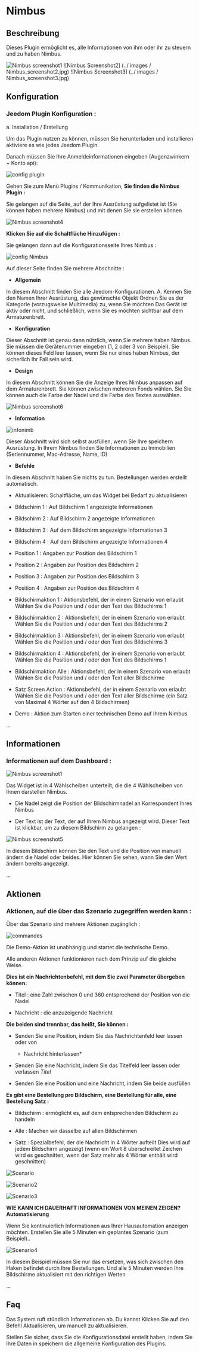 Nimbus 
======

Beschreibung 
-----------

Dieses Plugin ermöglicht es, alle Informationen von ihm oder ihr zu steuern und zu haben
Nimbus.

![Nimbus screenshot1](./images/Nimbus_screenshot1.jpg) ![Nimbus
Screenshot2] (../ images / Nimbus_screenshot2.jpg) ![Nimbus
Screenshot3] (../ images / Nimbus_screenshot3.jpg)

Konfiguration 
-------------

### Jeedom Plugin Konfiguration : 

a. Installation / Erstellung


Um das Plugin nutzen zu können, müssen Sie herunterladen und installieren
aktiviere es wie jedes Jeedom Plugin.

Danach müssen Sie Ihre Anmeldeinformationen eingeben (Augenzwinkern + Konto
api):


![config plugin](./images/config_plugin.jpg)



Gehen Sie zum Menü Plugins / Kommunikation, **Sie finden die
Nimbus Plugin :**

Sie gelangen auf die Seite, auf der Ihre Ausrüstung aufgelistet ist (Sie können
haben mehrere Nimbus) und mit denen Sie sie erstellen können


![Nimbus screenshot4](./images/Nimbus_screenshot4.jpg)


**Klicken Sie auf die Schaltfläche Hinzufügen :**

Sie gelangen dann auf die Konfigurationsseite Ihres Nimbus :

![config Nimbus](./images/config_Nimbus.jpg)

Auf dieser Seite finden Sie mehrere Abschnitte :


-   **Allgemein**


In diesem Abschnitt finden Sie alle Jeedom-Konfigurationen. A.
Kennen Sie den Namen Ihrer Ausrüstung, das gewünschte Objekt
Ordnen Sie es der Kategorie (vorzugsweise Multimedia) zu, wenn Sie möchten
Das Gerät ist aktiv oder nicht, und schließlich, wenn Sie es möchten
sichtbar auf dem Armaturenbrett.

-   **Konfiguration**

Dieser Abschnitt ist genau dann nützlich, wenn Sie mehrere haben
Nimbus. Sie müssen die Gerätenummer eingeben (1, 2 oder 3 von
Beispiel). Sie können dieses Feld leer lassen, wenn Sie nur eines haben
Nimbus, der sicherlich Ihr Fall sein wird.


-   **Design**

In diesem Abschnitt können Sie die Anzeige Ihres Nimbus anpassen
auf dem Armaturenbrett. Sie können zwischen mehreren Fonds wählen. Sie
Sie können auch die Farbe der Nadel und die Farbe des Textes auswählen.


![Nimbus screenshot6](./images/Nimbus_screenshot6.jpg)

-   **Information**

![infonimb](./images/infonimb.jpg)


Dieser Abschnitt wird sich selbst ausfüllen, wenn Sie Ihre speichern
Ausrüstung. In Ihrem Nimbus finden Sie Informationen zu Immobilien
(Seriennummer, Mac-Adresse, Name, ID)

-   **Befehle**

In diesem Abschnitt haben Sie nichts zu tun. Bestellungen werden erstellt
automatisch.

-   Aktualisieren: Schaltfläche, um das Widget bei Bedarf zu aktualisieren

-   Bildschirm 1 : Auf Bildschirm 1 angezeigte Informationen

-   Bildschirm 2 : Auf Bildschirm 2 angezeigte Informationen

-   Bildschirm 3 : Auf dem Bildschirm angezeigte Informationen 3

-   Bildschirm 4 : Auf dem Bildschirm angezeigte Informationen 4

-   Position 1 : Angaben zur Position des
    Bildschirm 1

-   Position 2 : Angaben zur Position des
    Bildschirm 2

-   Position 3 : Angaben zur Position des
    Bildschirm 3

-   Position 4 : Angaben zur Position des
    Bildschirm 4

-   Bildschirmaktion 1 : Aktionsbefehl, der in einem Szenario von erlaubt
    Wählen Sie die Position und / oder den Text des Bildschirms 1

-   Bildschirmaktion 2 : Aktionsbefehl, der in einem Szenario von erlaubt
    Wählen Sie die Position und / oder den Text des Bildschirms 2

-   Bildschirmaktion 3 : Aktionsbefehl, der in einem Szenario von erlaubt
    Wählen Sie die Position und / oder den Text des Bildschirms 3

-   Bildschirmaktion 4 : Aktionsbefehl, der in einem Szenario von erlaubt
    Wählen Sie die Position und / oder den Text des Bildschirms 1

-   Bildschirmaktion Alle : Aktionsbefehl, der in einem Szenario von erlaubt
    Wählen Sie die Position und / oder den Text aller Bildschirme

-   Satz Screen Action : Aktionsbefehl, der in einem Szenario von erlaubt
    Wählen Sie die Position und / oder den Text aller Bildschirme (ein Satz von
    Maximal 4 Wörter auf den 4 Bildschirmen)

-   Demo : Aktion zum Starten einer technischen Demo auf Ihrem
    Nimbus

…

Informationen 
----------------

### Informationen auf dem Dashboard : 

![Nimbus screenshot1](./images/Nimbus_screenshot1.jpg)

Das Widget ist in 4 Wählscheiben unterteilt, die die 4 Wählscheiben von Ihnen darstellen
Nimbus.

-   Die Nadel zeigt die Position der Bildschirmnadel an
    Korrespondent Ihres Nimbus

-   Der Text ist der Text, der auf Ihrem Nimbus angezeigt wird. Dieser Text ist
    klickbar, um zu diesem Bildschirm zu gelangen :


![Nimbus screenshot5](./images/Nimbus_screenshot5.jpg)


In diesem Bildschirm können Sie den Text und die Position von manuell ändern
die Nadel oder beides. Hier können Sie sehen, wann Sie den Wert ändern
bereits angezeigt.

…

Aktionen 
-----------

### Aktionen, auf die über das Szenario zugegriffen werden kann : 

Über das Szenario sind mehrere Aktionen zugänglich :

![commandes](./images/commandes.jpg)

Die Demo-Aktion ist unabhängig und startet die technische Demo.

Alle anderen Aktionen funktionieren nach dem Prinzip auf die gleiche Weise.

**Dies ist ein Nachrichtenbefehl, mit dem Sie zwei Parameter übergeben können:**

-   Titel : eine Zahl zwischen 0 und 360 entsprechend der Position von
    die Nadel

-   Nachricht : die anzuzeigende Nachricht

**Die beiden sind trennbar, das heißt, Sie können :**

-   Senden Sie eine Position, indem Sie das Nachrichtenfeld leer lassen oder von
    * Nachricht hinterlassen*

-   Senden Sie eine Nachricht, indem Sie das Titelfeld leer lassen oder verlassen
    *Titel*

-   Senden Sie eine Position und eine Nachricht, indem Sie beide ausfüllen

**Es gibt eine Bestellung pro Bildschirm, eine Bestellung für alle, eine Bestellung
Satz :**

-   Bildschirm : ermöglicht es, auf dem entsprechenden Bildschirm zu handeln

-   Alle : Machen wir dasselbe auf allen Bildschirmen

-   Satz : Spezialbefehl, der die Nachricht in 4 Wörter aufteilt
    Dies wird auf jedem Bildschirm angezeigt (wenn ein Wort 8 überschreitet
    Zeichen wird es geschnitten, wenn der Satz mehr als 4 Wörter enthält
    wird geschnitten)

![Scenario](./images/Scenario.jpg)


![Scenario2](./images/Scenario2.jpg)


![Scenario3](./images/Scenario3.jpg)


**WIE KANN ICH DAUERHAFT INFORMATIONEN VON MEINEN ZEIGEN?
Automatisierung**

Wenn Sie kontinuierlich Informationen aus Ihrer Hausautomation anzeigen möchten.
Erstellen Sie alle 5 Minuten ein geplantes Szenario (zum Beispiel)..

![Scenario4](./images/Scenario4.jpg)

In diesem Beispiel müssen Sie nur das ersetzen, was sich zwischen den Haken befindet
durch Ihre Bestellungen. Und alle 5 Minuten werden Ihre Bildschirme aktualisiert
mit den richtigen Werten

…

Faq 
---

Das System ruft stündlich Informationen ab. Du kannst
Klicken Sie auf den Befehl Aktualisieren, um manuell zu aktualisieren.

Stellen Sie sicher, dass Sie die Konfigurationsdatei erstellt haben, indem Sie Ihre Daten in speichern
die allgemeine Konfiguration des Plugins.
